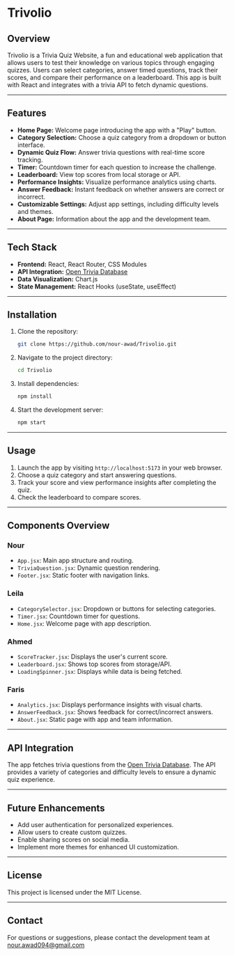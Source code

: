 # Trivolio

## Overview
Trivolio is a Trivia Quiz Website, a fun and educational web application that allows users to test their knowledge on various topics through engaging quizzes. Users can select categories, answer timed questions, track their scores, and compare their performance on a leaderboard. This app is built with React and integrates with a trivia API to fetch dynamic questions.

---

## Features

- **Home Page:** Welcome page introducing the app with a "Play" button.
- **Category Selection:** Choose a quiz category from a dropdown or button interface.
- **Dynamic Quiz Flow:** Answer trivia questions with real-time score tracking.
- **Timer:** Countdown timer for each question to increase the challenge.
- **Leaderboard:** View top scores from local storage or API.
- **Performance Insights:** Visualize performance analytics using charts.
- **Answer Feedback:** Instant feedback on whether answers are correct or incorrect.
- **Customizable Settings:** Adjust app settings, including difficulty levels and themes.
- **About Page:** Information about the app and the development team.

---

## Tech Stack

- **Frontend:** React, React Router, CSS Modules
- **API Integration:** [Open Trivia Database](https://opentdb.com/)
- **Data Visualization:** Chart.js
- **State Management:** React Hooks (useState, useEffect)

---

## Installation

1. Clone the repository:
   ```bash
   git clone https://github.com/nour-awad/Trivolio.git
   ```
2. Navigate to the project directory:
   ```bash
   cd Trivolio
   ```
3. Install dependencies:
   ```bash
   npm install
   ```
4. Start the development server:
   ```bash
   npm start
   ```

---

## Usage

1. Launch the app by visiting `http://localhost:5173` in your web browser.
2. Choose a quiz category and start answering questions.
3. Track your score and view performance insights after completing the quiz.
4. Check the leaderboard to compare scores.

---

## Components Overview

### **Nour**
- `App.jsx`: Main app structure and routing.
- `TriviaQuestion.jsx`: Dynamic question rendering.
- `Footer.jsx`: Static footer with navigation links.

### **Leila**
- `CategorySelector.jsx`: Dropdown or buttons for selecting categories.
- `Timer.jsx`: Countdown timer for questions.
- `Home.jsx`: Welcome page with app description.

### **Ahmed**
- `ScoreTracker.jsx`: Displays the user's current score.
- `Leaderboard.jsx`: Shows top scores from storage/API.
- `LoadingSpinner.jsx`: Displays while data is being fetched.

### **Faris**
- `Analytics.jsx`: Displays performance insights with visual charts.
- `AnswerFeedback.jsx`: Shows feedback for correct/incorrect answers.
- `About.jsx`: Static page with app and team information.

---

## API Integration
The app fetches trivia questions from the [Open Trivia Database](https://opentdb.com/). The API provides a variety of categories and difficulty levels to ensure a dynamic quiz experience.

---

## Future Enhancements

- Add user authentication for personalized experiences.
- Allow users to create custom quizzes.
- Enable sharing scores on social media.
- Implement more themes for enhanced UI customization.

---

## License
This project is licensed under the MIT License.

---

## Contact
For questions or suggestions, please contact the development team at nour.awad094@gmail.com
